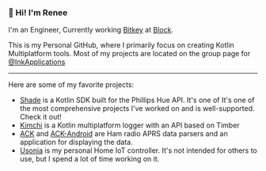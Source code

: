 ### 👋 Hi! I'm Renee

I'm an Engineer, Currently working [Bitkey] at [Block].

This is my Personal GitHub, where I primarily focus on creating Kotlin
Multiplatform tools. Most of my projects are located on the group page
for [@InkApplications]

[Bitkey]: https://bitkey.build
[Block]: https://block.xyz
[@InkApplications]: https://github.com/InkApplications

-----------

Here are some of my favorite projects:

 - [Shade] is a Kotlin SDK built for the Phillips Hue API. It's one of
   It's one of the most comprehensive projects I've worked on and is
   well-supported. Check it out!
 - [Kimchi] is a Kotlin multiplatform logger with an API based on Timber
 - [ACK] and [ACK-Android] are Ham radio APRS data parsers and an application
   for displaying the data.
 - [Usonia] is my personal Home IoT controller. It's not intended for others
   to use, but I spend a lot of time working on it.

[Shade]: https://github.com/InkApplications/Shade
[ACK]: https://github.com/InkApplication/Ack
[ACK-Android]: https://github.com/InkApplications/ack-android
[Kimchi]: https://github.com/InkApplications/Kimchi
[Usonia]: https://github.com/ReneeVandervelde/Usonia
